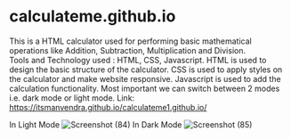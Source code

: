 # calculateme.github.io
This is a HTML calculator used for performing basic mathematical operations like Addition, Subtraction, Multiplication  and Division.      
Tools and Technology used : HTML, CSS, Javascript.
HTML is used to design the basic structure of the calculator.
CSS is used to apply styles on the calculator and make website responsive.
Javascript is used to add the calculation functionality.
Most important we can switch between 2 modes i.e. dark mode or light mode.
Link: https://itsmanvendra.github.io/calculateme1.github.io/

In Light Mode
![Screenshot (84)](https://user-images.githubusercontent.com/88596888/209432795-13e8ea68-c478-4d2c-bcd0-316ed02c38d6.png)
In Dark Mode
![Screenshot (85)](https://user-images.githubusercontent.com/88596888/209432802-6813ba32-0574-4e04-917b-b3eebe4d6fbd.png)
